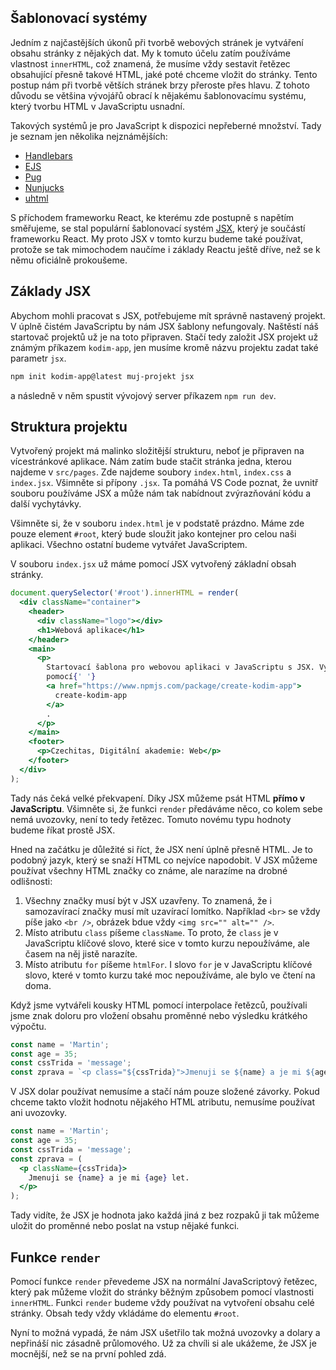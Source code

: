 ## Šablonovací systémy

Jedním z najčastějších úkonů při tvorbě webových stránek je vytváření obsahu stránky z nějakých dat. My k tomuto účelu zatím používáme vlastnost `innerHTML`, což znamená, že musíme vždy sestavit řetězec obsahující přesně takové HTML, jaké poté chceme vložit do stránky. Tento postup nám při tvorbě větších stránek brzy přeroste přes hlavu. Z tohoto důvodu se většina vývojářů obrací k nějakému šablonovacímu systému, který tvorbu HTML v JavaScriptu usnadní.

Takových systémů je pro JavaScript k dispozici nepřeberné množství. Tady je seznam jen několika nejznámějších:

- [Handlebars](https://handlebarsjs.com/)
- [EJS](https://ejs.co/)
- [Pug](https://pugjs.org/api/getting-started.html)
- [Nunjucks](https://mozilla.github.io/nunjucks/)
- [uhtml](https://github.com/WebReflection/uhtml)

S příchodem frameworku React, ke kterému zde postupně s napětím směřujeme, se stal populární šablonovací systém [JSX](https://reactjs.org/docs/introducing-jsx.html), který je součástí frameworku React. My proto JSX v tomto kurzu budeme také používat, protože se tak mimochodem naučíme i základy Reactu ještě dříve, než se k němu oficiálně prokoušeme.

## Základy JSX

Abychom mohli pracovat s JSX, potřebujeme mít správně nastavený projekt. V úplně čistém JavaScriptu by nám JSX šablony nefungovaly. Naštěstí náš startovač projektů už je na toto připraven. Stačí tedy založit JSX projekt už známým příkazem `kodim-app`, jen musíme kromě názvu projektu zadat také parametr `jsx`.

```sh
npm init kodim-app@latest muj-projekt jsx
```

a následně v něm spustit vývojový server příkazem `npm run dev`.

## Struktura projektu

Vytvořený projekt má malinko složitější strukturu, neboť je připraven na vícestránkové aplikace. Nám zatím bude stačit stránka jedna, kterou najdeme v `src/pages`. Zde najdeme soubory `index.html`, `index.css` a `index.jsx`. Všimněte si přípony `.jsx`. Ta pomáhá VS Code poznat, že uvnitř souboru používáme JSX a může nám tak nabídnout zvýrazňování kódu a další vychytávky.

Všimněte si, že v souboru `index.html` je v podstatě prázdno. Máme zde pouze element `#root`, který bude sloužit jako kontejner pro celou naši aplikaci. Všechno ostatní budeme vytvářet JavaScriptem.

V souboru `index.jsx` už máme pomocí JSX vytvořený základní obsah stránky.

```jsx
document.querySelector('#root').innerHTML = render(
  <div className="container">
    <header>
      <div className="logo"></div>
      <h1>Webová aplikace</h1>
    </header>
    <main>
      <p>
        Startovací šablona pro webovou aplikaci v JavaScriptu s JSX. Vytvořeno
        pomocí{' '}
        <a href="https://www.npmjs.com/package/create-kodim-app">
          create-kodim-app
        </a>
        .
      </p>
    </main>
    <footer>
      <p>Czechitas, Digitální akademie: Web</p>
    </footer>
  </div>
);
```

Tady nás čeká velké překvapení. Díky JSX můžeme psát HTML **přímo v JavaScriptu**. Všimněte si, že funkci `render` předáváme něco, co kolem sebe nemá uvozovky, není to tedy řetězec. Tomuto novému typu hodnoty budeme říkat prostě JSX.

Hned na začátku je důležité si říct, že JSX není úplně přesně HTML. Je to podobný jazyk, který se snaží HTML co nejvíce napodobit. V JSX můžeme používat všechny HTML značky co známe, ale narazíme na drobné odlišnosti:

1. Všechny značky musí být v JSX uzavřeny. To znamená, že i samozavírací značky musí mít uzavírací lomítko. Například `<br>` se vždy píše jako `<br />`, obrázek bdue vždy `<img src="" alt="" />`.
1. Místo atributu `class` píšeme `className`. To proto, že `class` je v JavaScriptu klíčové slovo, které sice v tomto kurzu nepoužíváme, ale časem na něj jistě narazíte.
1. Místo atributu `for` píšeme `htmlFor`. I slovo `for` je v JavaScriptu klíčové slovo, které v tomto kurzu také moc nepoužíváme, ale bylo ve čtení na doma.

Když jsme vytvářeli kousky HTML pomocí interpolace řetězců, používali jsme znak doloru pro vložení obsahu proměnné nebo výsledku krátkého výpočtu.

```js
const name = 'Martin';
const age = 35;
const cssTrida = 'message';
const zprava = `<p class="${cssTrida}">Jmenuji se ${name} a je mi ${age} let.</p>`;
```

V JSX dolar používat nemusíme a stačí nám pouze složené závorky. Pokud chceme takto vložit hodnotu nějakého HTML atributu, nemusíme používat ani uvozovky.

```jsx
const name = 'Martin';
const age = 35;
const cssTrida = 'message';
const zprava = (
  <p className={cssTrida}>
    Jmenuji se {name} a je mi {age} let.
  </p>
);
```

Tady vidíte, že JSX je hodnota jako každá jiná z bez rozpaků ji tak můžeme uložit do proměnné nebo poslat na vstup nějaké funkci.

## Funkce `render`

Pomocí funkce `render` převedeme JSX na normální JavaScriptový řetězec, který pak můžeme vložit do stránky běžným způsobem pomocí vlastnosti `innerHTML`. Funkci `render` budeme vždy používat na vytvoření obsahu celé stránky. Obsah tedy vždy vkládáme do elementu `#root`.

Nyní to možná vypadá, že nám JSX ušetřilo tak možná uvozovky a dolary a nepřináší nic zásadně průlomového. Už za chvíli si ale ukážeme, že JSX je mocnější, než se na první pohled zdá.
